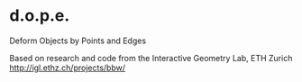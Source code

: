 # d.o.p.e.
Deform Objects by Points and Edges


Based on research and code from the Interactive Geometry Lab, ETH Zurich
http://igl.ethz.ch/projects/bbw/
